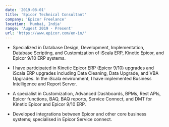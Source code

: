 ```yaml
---
date: '2019-08-01'
title: 'Epicor Technical Consultant'
company: 'Epicor Freelance'
location: 'Mumbai, India'
range: 'Augest 2019 - Present'
url: 'https://www.epicor.com/en-in/'
---
```


- Specialized in Database Design, Development, Implementation, Database Scripting, and Customization of iScala ERP, Kinetic Epicor, and Epicor 9/10 ERP systems.

- I have participated in Kinetic Epicor ERP (Epicor 9/10) upgrades and iScala ERP upgrades including Data Cleaning, Data Upgrade, and VBA Upgrades. In the iScala environment, I have implemented Business Intelligence and Report Server.

- A specialist in Customization, Advanced Dashboards, BPMs, Rest APIs, Epicor functions, BAQ, BAQ reports, Service Connect, and DMT for Kinetic Epicor and Epicor 9/10 ERP.

- Developed integrations between Epicor and other core business systems; specialised in Epicor Service connect.

